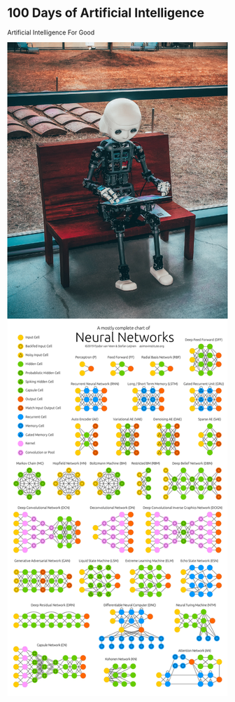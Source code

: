 # 100 Days of Artificial Intelligence
Artificial Intelligence For Good

![](https://github.com/natnew/100-Days-of-Artificial-Intelligence/blob/main/Images/andrea-de-santis-zwd435-ewb4-unsplash.jpg)
![](https://github.com/natnew/100-Days-of-Artificial-Intelligence/blob/main/Images/NeuralNetworkZo19High.png)
